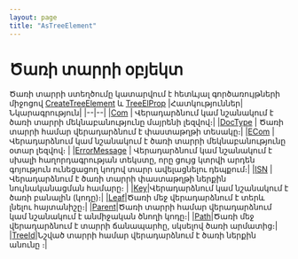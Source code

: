 ```yaml
---
layout: page
title: "AsTreeElement"
---
```


# Ծառի տարրի օբյեկտ

Ծառի տարրի ստեղծումը կատարվում է հետևյալ գործառույթների  միջոցով [CreateTreeElement](Functions/DocumentsCirculation/CreateTreeElement.html) և
 [TreeElProp](Functions/DocumentsCirculation/TreeElProp.html) 
|Հատկություններ|Նկարագրություն|
|--|--|
|[Com](AsTreeElement/Com.html) | Վերադարձնում կամ նշանակում է ծառի տարրի մեկնաբանությունը մայրենի լեզվով։|
|[DocType](AsTreeElement/DocType.html) | Ծառի տարրի համար վերադարձնում է փաստաթղթի տեսակը։|
|[ECom](AsTreeElement/ECom.html) | Վերադարձնում կամ նշանակում է ծառի տարրի մեկնաբանությունը օտար լեզվով։ |
|[ErrorMessage](AsTreeElement/ErrorMessage.html) | Վերադարձնում կամ նշանակում է սխալի հաղորդագրության տեկստը, որը ցույց կտրվի արդեն գոյություն ունեցացող կոդով տարր ավելացնելու դեպքում։|
|[ISN](AsTreeElement/ISN.html) | Վերադարձնում է ծառի տարրի փաստաթղթի ներքին նույնականացման համարը։ |
|[Key](AsTreeElement/Key.html)|Վերադարձնում կամ նշանակում է ծառի բանալին (կոդը)։|
|[Leaf](AsTreeElement/Leaf.html)|Ծառի մեջ վերադարձնում է տերև լնելու հայտանիշը։|
|[Parent](AsTreeElement/Parent.html)|Ծառի տարրի համար վերադարձնում կամ նշանակում է անմիջական ծնողի կոդը։|
|[Path](AsTreeElement/Path.html)|Ծառի մեջ վերադարձնում է տարրի ճանապարհը, սկսելով ծառի արմատից։|
|[TreeId](AsTreeElement/TreeId.html)|Նշված տարրի համար վերադարձնում է ծառի ներքին անունը ։|